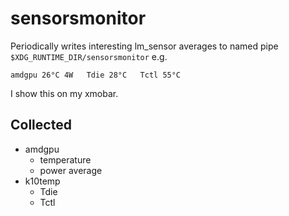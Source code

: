 # sensorsmonitor

Periodically writes interesting lm_sensor averages to named pipe `$XDG_RUNTIME_DIR/sensorsmonitor` e.g.

```
amdgpu 26°C 4W   Tdie 28°C   Tctl 55°C
```

I show this on my xmobar.

## Collected
- amdgpu
  - temperature
  - power average
- k10temp
  - Tdie
  - Tctl
